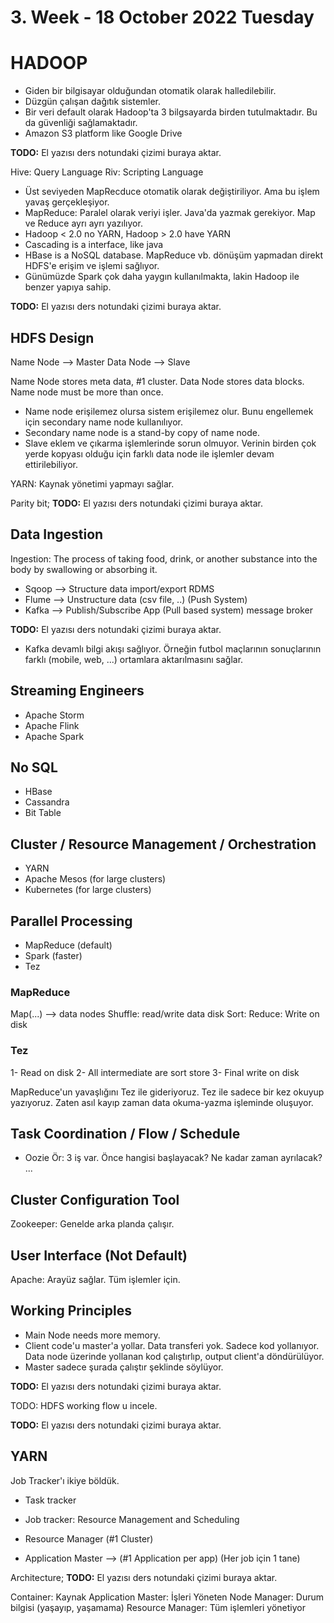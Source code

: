 # 3. Week - 18 October 2022 Tuesday

# HADOOP
* Giden bir bilgisayar olduğundan otomatik olarak halledilebilir.
* Düzgün çalışan dağıtık sistemler.
* Bir veri default olarak Hadoop'ta 3 bilgsayarda birden tutulmaktadır. Bu da güvenliği sağlamaktadır.
* Amazon S3 platform like Google Drive

**TODO:** El yazısı ders notundaki çizimi buraya aktar.

Hive: Query Language
Riv: Scripting Language

* Üst seviyeden MapRecduce otomatik olarak değiştiriliyor. Ama bu işlem yavaş gerçekleşiyor.
* MapReduce: Paralel olarak veriyi işler. Java'da yazmak gerekiyor. Map ve Reduce ayrı ayrı yazılıyor.
* Hadoop < 2.0 no YARN, Hadoop > 2.0 have YARN
* Cascading is a interface, like java
* HBase is a NoSQL database. MapReduce vb. dönüşüm yapmadan direkt HDFS'e erişim ve işlemi sağlıyor.
* Günümüzde Spark çok daha yaygın kullanılmakta, lakin Hadoop ile benzer yapıya sahip.

**TODO:** El yazısı ders notundaki çizimi buraya aktar.

## HDFS Design
Name Node --> Master
Data Node --> Slave

Name Node stores meta data, #1 cluster.
Data Node stores data blocks. Name node must be more than once.

* Name node erişilemez olursa sistem erişilemez olur. Bunu engellemek için secondary name node kullanılıyor.
* Secondary name node is a stand-by copy of name node.
* Slave eklem ve çıkarma işlemlerinde sorun olmuyor. Verinin birden çok yerde kopyası olduğu için farklı data node ile işlemler devam ettirilebiliyor.

YARN: Kaynak yönetimi yapmayı sağlar.

Parity bit;
**TODO:** El yazısı ders notundaki çizimi buraya aktar.

## Data Ingestion
Ingestion: The process of taking food, drink, or another substance into the body by swallowing or absorbing it.

* Sqoop --> Structure data import/export RDMS
* Flume --> Unstructure data (csv file, ..) (Push System)
* Kafka --> Publish/Subscribe App (Pull based system) message broker

**TODO:** El yazısı ders notundaki çizimi buraya aktar.

* Kafka devamlı bilgi akışı sağlıyor. Örneğin futbol maçlarının sonuçlarının farklı (mobile, web, ...) ortamlara aktarılmasını sağlar.

## Streaming Engineers
* Apache Storm
* Apache Flink
* Apache Spark

## No SQL
* HBase
* Cassandra
* Bit Table

## Cluster / Resource Management / Orchestration
* YARN
* Apache Mesos (for large clusters)
* Kubernetes (for large clusters)

## Parallel Processing
* MapReduce (default)
* Spark (faster)
* Tez

### MapReduce
Map(...) --> data nodes
Shuffle: read/write data disk
Sort:
Reduce: Write on disk

### Tez

1- Read on disk
2- All intermediate are sort store
3- Final write on disk

MapReduce'un yavaşlığını Tez ile gideriyoruz. Tez ile sadece bir kez okuyup yazıyoruz. Zaten asıl kayıp zaman data okuma-yazma işleminde oluşuyor.

## Task Coordination / Flow / Schedule
* Oozie
Ör: 3 iş var. Önce hangisi başlayacak? Ne kadar zaman ayrılacak? ...

## Cluster Configuration Tool
Zookeeper: Genelde arka planda çalışır.

## User Interface (Not Default)
Apache: Arayüz sağlar. Tüm işlemler için.

## Working Principles
* Main Node needs more memory.
* Client code'u master'a yollar. Data transferi yok. Sadece kod yollanıyor. Data node üzerinde yollanan kod çalıştırlıp, output client'a döndürülüyor.
* Master sadece şurada çalıştır şeklinde söylüyor.

**TODO:** El yazısı ders notundaki çizimi buraya aktar.

TODO: HDFS working flow u incele.

**TODO:** El yazısı ders notundaki çizimi buraya aktar.

## YARN
Job Tracker'ı ikiye böldük.

* Task tracker
* Job tracker: Resource Management and Scheduling

* Resource Manager (#1 Cluster)
* Application Master --> (#1 Application per app) (Her job için 1 tane)

Architecture;
**TODO:** El yazısı ders notundaki çizimi buraya aktar.

Container: Kaynak
Application Master: İşleri Yöneten
Node Manager: Durum bilgisi (yaşayıp, yaşamama)
Resource Manager: Tüm işlemleri yönetiyor
